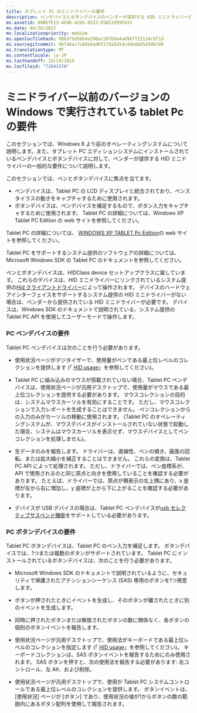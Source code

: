 ```yaml
---
title: タブレット PC のミニドライバーの要件
description: ペンデバイスとボタンデバイスのベンダーが提供する HID ミニドライバーの一般的な要件について説明します。
ms.assetid: 89BE7E13-4D46-4265-9522-D5A51999F633
ms.date: 04/20/2017
ms.localizationpriority: medium
ms.openlocfilehash: 98b575d5bb4e298ac207b8a4a696ff21124c8f1d
ms.sourcegitcommit: 4b7a6ac7c68e6ad6f27da5d1dc4deabd5d34b748
ms.translationtype: MT
ms.contentlocale: ja-JP
ms.lasthandoff: 10/24/2019
ms.locfileid: "72841570"
---
```

# <a name="minidriver-requirements-for-tablet-pcs-running-on-earlier-versions-of-windows"></a>ミニドライバー以前のバージョンの Windows で実行されている tablet Pc の要件


このセクションでは、Windows 8 より前のオペレーティングシステムについて説明します。また、タブレット PC エディションシステムにインストールされているペンデバイスとボタンデバイスに対して、ベンダーが提供する HID ミニドライバーの一般的な要件について説明します。

このセクションでは、ペンとボタンデバイスに焦点を当てます。

-   ペンデバイスは、Tablet PC の LCD ディスプレイと統合されており、ペンスタイラスの動きをキャプチャするために使用されます。
-   ボタンデバイスは、ペンデバイスを補足するもので、ボタン入力をキャプチャするために使用されます。 Tablet PC の詳細については、Windows XP Tablet PC Edition の web サイトを参照してください。

Tablet PC の詳細については、 [WINDOWS XP TABLET Pc Edition](https://go.microsoft.com/fwlink/p/?linkid=275069)の web サイトを参照してください。

Tablet PC をサポートするシステム提供のソフトウェアの詳細については、Microsoft Windows SDK の Tablet PC のドキュメントを参照してください。

ペンとボタンデバイスは、HIDClass device セットアップクラスに属しています。 これらのデバイスは、HID ミニドライバーにリンクされているシステム提供の[Hid クライアントドライバー](hid-client-drivers.md)によって操作されます。 デバイスのハードウェアインターフェイスをサポートするシステム提供の HID ミニドライバーがない場合は、ベンダーから提供されている HID ミニドライバーが必要です。 デバイスは、Windows SDK のドキュメントで説明されている、システム提供の Tablet PC API を使用してユーザーモードで操作します。

### <a name="requirements-for-pc-pen-devices"></a>PC ペンデバイスの要件

Tablet PC ペンデバイスは次のことを行う必要があります。

-   使用状況ページがデジタイザーで、使用量がペンである最上位レベルのコレクションを提供します (「 [HID usage](hid-usages.md)」を参照してください)。

-   Tablet PC に組み込みのマウスが搭載されていない場合、Tablet PC ペンデバイスは、使用状況ページが汎用デスクトップで、使用量がマウスである最上位コレクションを提供する必要があります。 マウスコレクションの目的は、システムマウスカーソルを有効にすることです。 ただし、マウスコレクションで入力レポートを生成することはできません。 ペンコレクションからの入力のみがカーソルの移動に使用されます。 (Tablet PC のオペレーティングシステムが、マウスデバイスがインストールされていない状態で起動した場合、システムはマウスカーソルを表示せず、マウスデバイスとしてペンコレクションを処理しません)。

-   生データのみを報告します。 ドライバーは、直線性、ペンの傾き、画面の回転、または拡大縮小を補正することはできません。 これらの変換は、Tablet PC API によって処理されます。 ただし、ドライバーでは、ペン座標系が、API で使用されるのと同じ原点と向きを使用していることを確認する必要があります。 たとえば、ドライバーでは、原点が横表示の左上隅にあり、x 座標が左から右に増加し、y 座標が上から下に上がることを確認する必要があります。

-   デバイスが USB デバイスの場合は、Tablet PC ペンデバイスが[usb セレクティブサスペンド機能](https://docs.microsoft.com/windows-hardware/drivers/ddi/index)をサポートしている必要があります。

### <a href="" id="ddk-requirements-on-hid-minidrivers-for-tablet-pc-button-devices-kg"></a>PC ボタンデバイスの要件

Tablet PC ボタンデバイスは、Tablet PC のペン入力を補足します。 ボタンデバイスでは、1つまたは複数のボタンがサポートされています。 Tablet PC にインストールされているボタンデバイスは、次のことを行う必要があります。

-   Microsoft Windows SDK のドキュメントで説明されているように、セキュリティで保護されたアテンションシーケンス (SAS) 専用のボタンを1つ用意します。

-   ボタンが押されたときにイベントを生成し、そのボタンが離されたときに別のイベントを生成します。

-   同時に押されたボタンまたは解放されたボタンの数に関係なく、各ボタンの個別のボタンイベントを報告します。

-   使用状況ページが汎用デスクトップで、使用法がキーボードである最上位レベルのコレクションを指定します (「 [HID usage](hid-usages.md)」を参照してください)。 キーボードコレクションは、SAS ボタンイベントを報告するためにのみ使用されます。 SAS ボタンを押すと、次の使用法を報告する必要があります: 左コントロール、左 Alt、および削除。

-   使用状況ページが汎用デスクトップで、使用が Tablet PC システムコントロールである最上位レベルのコレクションを提供します。 ボタンイベントは、[使用状況] ページが [ボタン] であり、使用状況の値が1からボタンの数の範囲内にあるボタン配列を使用して報告されます。

 

 




